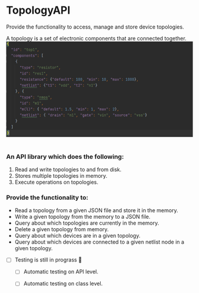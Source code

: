 # TopologyAPI
Provide the functionality to access, manage and store device topologies.


A topology is a set of electronic components that are connected together.
![picture alt](https://github.com/Alaafathhyy/TopologyAPI/blob/main/images/top.PNG "Toplogy Structure")
#

### An API library which does the following: ###

 1. Read and write topologies to and from disk.
 2. Stores multiple topologies in memory.
 3. Execute operations on topologies.

 ### Provide the functionality to: ###
* Read a topology from a given JSON file and store it in the memory.
* Write a given topology from the memory to a JSON file.
* Query about which topologies are currently in the memory.
* Delete a given topology from memory.
* Query about which devices are in a given topology.
* Query about which devices are connected to a given netlist node in a given topology.


- [ ] Testing is still in prograss :runner: 
    - [ ] Automatic testing on API level.
    - [ ] Automatic testing on class level.
 
